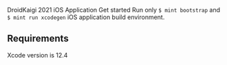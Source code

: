 DroidKaigi 2021 iOS Application
Get started
Run only ``` $ mint bootstrap ``` and ``` $ mint run xcodegen ``` iOS application build environment.

## Requirements

Xcode version is 12.4

